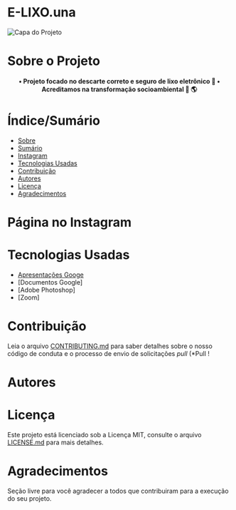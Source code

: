 # E-LIXO.una

![Capa do Projeto](https://user-images.githubusercontent.com/104280317/173813955-28bb9b70-b7a7-432e-b450-d54b5e69fac6.jpg)

# Sobre o Projeto

<h4 align="center"> 
  • Projeto focado no descarte correto e seguro de lixo eletrônico 📱
  • Acreditamos na transformação socioambiental 🌳 🌎
</h4>

# Índice/Sumário

* [Sobre](#sobre-o-projeto)
* [Sumário](#índice/sumário)
* [Instagram](#página-no-instagram)
* [Tecnologias Usadas](#tecnologias-usadas)
* [Contribuição](#contribuição)
* [Autores](#autores)
* [Licença](#licença)
* [Agradecimentos](#agradecimentos)


# Página no Instagram


# Tecnologias Usadas
- [Apresentações Googe](https://docs.google.com/presentation/)
- [Documentos Google]
- [Adobe Photoshop]
- [Zoom] 

# Contribuição

Leia o arquivo [CONTRIBUTING.md](CONTRIBUTING.md) para saber detalhes sobre o nosso código de conduta e o processo de envio de solicitações *pull* (*Pull !

# Autores


# Licença

Este projeto está licenciado sob a Licença MIT,  consulte o arquivo [LICENSE.md](https://github.com/RanierJunior/Projeto-de-Engajamento-Social/blob/main/LICENSE) para mais detalhes.

# Agradecimentos

Seção livre para você agradecer a todos que contribuiram para a execução do seu projeto.
